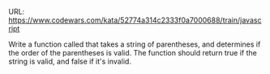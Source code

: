 URL: https://www.codewars.com/kata/52774a314c2333f0a7000688/train/javascript

Write a function called that takes a string of parentheses, and determines if the order of the parentheses is valid. The function should return true if the string is valid, and false if it's invalid.